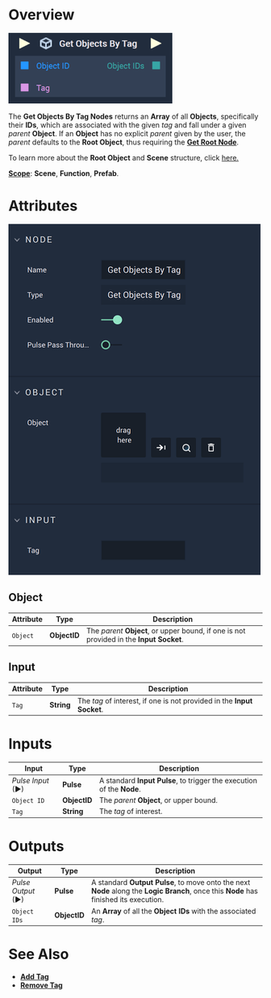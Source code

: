 # Overview

![The Get Objects By Tag Node.](../../../.gitbook/assets/getobjectsbytagupdatedimage.png)

The **Get Objects By Tag Nodes** returns an **Array** of all **Objects**, specifically their **IDs**, which are associated with the given *tag* and fall under a given *parent* **Object**. If an **Object** has no explicit *parent* given by the user, the *parent* defaults to the **Root Object**, thus requiring the [**Get Root Node**](get-root.md). 

To learn more about the **Root Object** and **Scene** structure, click [here.](../../../objects-and-types/scene-objects/README.md#structure-in-a-scene)

[**Scope**](../../overview.md#scopes): **Scene**, **Function**, **Prefab**.


# Attributes

![The Get Objects By Tag Node Attributes.](../../../.gitbook/assets/getobjectsbytagattributes.png)


## Object

|Attribute|Type|Description|
|---|---|---|
|`Object`| **ObjectID** |The *parent* **Object**, or upper bound, if one is not provided in the **Input Socket**.|

## Input

|Attribute|Type|Description|
|---|---|---|
| `Tag` | **String** |The *tag* of interest, if one is not provided in the **Input Socket**.|

# Inputs

|Input|Type|Description|
|---|---|---|
|*Pulse Input* (►)|**Pulse**|A standard **Input Pulse**, to trigger the execution of the **Node**.|
|`Object ID`|**ObjectID**|The *parent* **Object**, or upper bound.|
|`Tag`|**String**|The *tag* of interest.|

# Outputs

|Output|Type|Description|
|---|---|---|
|*Pulse Output* (►)|**Pulse**|A standard **Output Pulse**, to move onto the next **Node** along the **Logic Branch**, once this **Node** has finished its execution.|
|`Object IDs`|**ObjectID**|An **Array** of all the **Object IDs** with the associated *tag*.| 

# See Also

* [**Add Tag**](add-tag.md)
* [**Remove Tag**](remove-tag.md)



